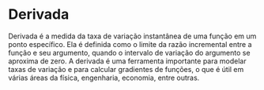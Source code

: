 # Derivada
Derivada é a medida da taxa de variação instantânea de uma função em um ponto específico. Ela é definida como o limite da razão incremental entre a função e seu argumento, quando o intervalo de variação do argumento se aproxima de zero. A derivada é uma ferramenta importante para modelar taxas de variação e para calcular gradientes de funções, o que é útil em várias áreas da física, engenharia, economia, entre outras.